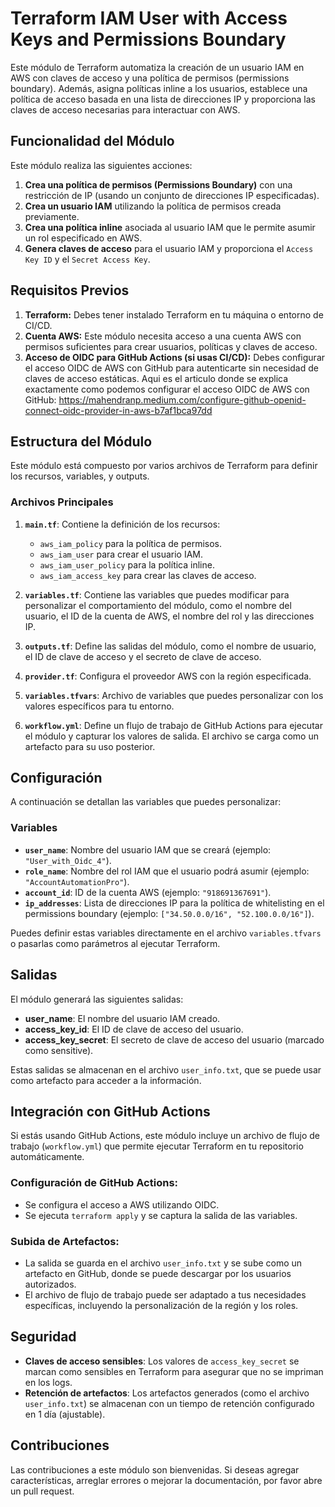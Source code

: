 # Terraform IAM User with Access Keys and Permissions Boundary

Este módulo de Terraform automatiza la creación de un usuario IAM en AWS con claves de acceso y una política de permisos (permissions boundary). Además, asigna políticas inline a los usuarios, establece una política de acceso basada en una lista de direcciones IP y proporciona las claves de acceso necesarias para interactuar con AWS.

## Funcionalidad del Módulo

Este módulo realiza las siguientes acciones:
1. **Crea una política de permisos (Permissions Boundary)** con una restricción de IP (usando un conjunto de direcciones IP especificadas).
2. **Crea un usuario IAM** utilizando la política de permisos creada previamente.
3. **Crea una política inline** asociada al usuario IAM que le permite asumir un rol especificado en AWS.
4. **Genera claves de acceso** para el usuario IAM y proporciona el `Access Key ID` y el `Secret Access Key`.

## Requisitos Previos

1. **Terraform:** Debes tener instalado Terraform en tu máquina o entorno de CI/CD.
2. **Cuenta AWS:** Este módulo necesita acceso a una cuenta AWS con permisos suficientes para crear usuarios, políticas y claves de acceso.
3. **Acceso de OIDC para GitHub Actions (si usas CI/CD):** Debes configurar el acceso OIDC de AWS con GitHub para autenticarte sin necesidad de claves de acceso estáticas.
   Aqui es el articulo donde se explica exactamente como podemos configurar el acceso OIDC de AWS con GitHub: https://mahendranp.medium.com/configure-github-openid-connect-oidc-provider-in-aws-b7af1bca97dd

## Estructura del Módulo

Este módulo está compuesto por varios archivos de Terraform para definir los recursos, variables, y outputs.

### Archivos Principales

1. **`main.tf`**: Contiene la definición de los recursos:
    - `aws_iam_policy` para la política de permisos.
    - `aws_iam_user` para crear el usuario IAM.
    - `aws_iam_user_policy` para la política inline.
    - `aws_iam_access_key` para crear las claves de acceso.

2. **`variables.tf`**: Contiene las variables que puedes modificar para personalizar el comportamiento del módulo, como el nombre del usuario, el ID de la cuenta de AWS, el nombre del rol y las direcciones IP.

3. **`outputs.tf`**: Define las salidas del módulo, como el nombre de usuario, el ID de clave de acceso y el secreto de clave de acceso.

4. **`provider.tf`**: Configura el proveedor AWS con la región especificada.

5. **`variables.tfvars`**: Archivo de variables que puedes personalizar con los valores específicos para tu entorno.

6. **`workflow.yml`**: Define un flujo de trabajo de GitHub Actions para ejecutar el módulo y capturar los valores de salida. El archivo se carga como un artefacto para su uso posterior.

## Configuración

A continuación se detallan las variables que puedes personalizar:

### Variables

- **`user_name`**: Nombre del usuario IAM que se creará (ejemplo: `"User_with_Oidc_4"`).
- **`role_name`**: Nombre del rol IAM que el usuario podrá asumir (ejemplo: `"AccountAutomationPro"`).
- **`account_id`**: ID de la cuenta AWS (ejemplo: `"918691367691"`).
- **`ip_addresses`**: Lista de direcciones IP para la política de whitelisting en el permissions boundary (ejemplo: `["34.50.0.0/16", "52.100.0.0/16"]`).

Puedes definir estas variables directamente en el archivo `variables.tfvars` o pasarlas como parámetros al ejecutar Terraform.

## Salidas

El módulo generará las siguientes salidas:

- **user_name**: El nombre del usuario IAM creado.
- **access_key_id**: El ID de clave de acceso del usuario.
- **access_key_secret**: El secreto de clave de acceso del usuario (marcado como sensitive).

Estas salidas se almacenan en el archivo `user_info.txt`, que se puede usar como artefacto para acceder a la información.

## Integración con GitHub Actions

Si estás usando GitHub Actions, este módulo incluye un archivo de flujo de trabajo (`workflow.yml`) que permite ejecutar Terraform en tu repositorio automáticamente.

### Configuración de GitHub Actions:

- Se configura el acceso a AWS utilizando OIDC.
- Se ejecuta `terraform apply` y se captura la salida de las variables.

### Subida de Artefactos:

- La salida se guarda en el archivo `user_info.txt` y se sube como un artefacto en GitHub, donde se puede descargar por los usuarios autorizados.
- El archivo de flujo de trabajo puede ser adaptado a tus necesidades específicas, incluyendo la personalización de la región y los roles.

## Seguridad

- **Claves de acceso sensibles**: Los valores de `access_key_secret` se marcan como sensibles en Terraform para asegurar que no se impriman en los logs.
- **Retención de artefactos**: Los artefactos generados (como el archivo `user_info.txt`) se almacenan con un tiempo de retención configurado en 1 día (ajustable).

## Contribuciones

Las contribuciones a este módulo son bienvenidas. Si deseas agregar características, arreglar errores o mejorar la documentación, por favor abre un pull request.
